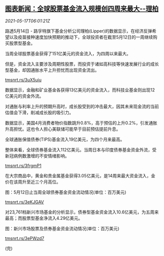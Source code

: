 <!--1621233062000-->
[图表新闻：全球股票基金流入规模创四周来最大--理柏](https://cn.reuters.com/article/graphic-lipper-global-fund-0517-idCNKCS2CY0EF)
------

<div><i>2021-05-17T06:01:21Z</i></div><p>路透5月14日 - 路孚特旗下基金分析公司理柏(Lipper)的数据显示，在经济反弹希望以及疫苗接种速度加快预期的推动下，全球投资者在截至5月12日的一周继续购买股票型基金。</p><p>当周全球股票基金获得了151亿美元的资金流入，为四周以来最大。</p><p>但是，资金流入主要涉及周期性股票，而投资于诸如高科技等快速发展行业的成长型基金，却因通胀水平上升担忧而出现资金流出。</p><p><a href="https://tmsnrt.rs/3uX5uiu">tmsnrt.rs/3uX5uiu</a></p><p>数据显示，金融和矿业基金各获得13亿美元的资金流入，而科技业基金则出现12亿美元的资金外流。</p><p>对通胀与利率上升的预期升高时，成长股受到的冲击最大，因其未来现金流的当前估值会下滑，削减成长股的吸引力。</p><p>数据显示，美国4月消费者物价指数跳升0.8%，高于预估的上升0.2%，引发通胀升高担忧。这也令人担心美联储可能早于目前预估提前升息。</p><p>全球通胀保值债券(TIPS)基金流入19亿美元，为四个月来最高。</p><p>整体来看，全球债券基金流入112亿美元。当周日本与印度债券基金资金外流，受新冠病例数激增的不安情绪影响。</p><p><a href="https://tmsnrt.rs/3frgmP1">tmsnrt.rs/3frgmP1</a></p><p>在大宗商品中，黄金和贵金属基金获得3.05亿美元，是14周来最大资金流入，金价在该周升至近三个月高位。</p><p>图：5月12日止当周全球债券基金资金流动情况(单位：百万美元)</p><p><a href="https://tmsnrt.rs/3eKJGAV">tmsnrt.rs/3eKJGAV</a></p><p>对23,761档新兴市场基金的分析显示，债券型基金资金流入10.6亿美元，为五周来最高；而股票型基金净流入4.29亿美元。</p><p>图：新兴市场股票及债券基金资金流动情况(单位：百万美元)</p><p><a href="https://tmsnrt.rs/3ePWzd7">tmsnrt.rs/3ePWzd7</a></p><p>(完)</p>
